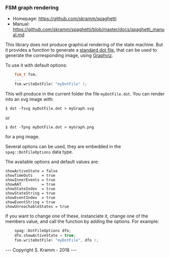 
### FSM graph rendering

- Homepage: https://github.com/skramm/spaghetti
- Manual: https://github.com/skramm/spaghetti/blob/master/docs/spaghetti_manual.md

This library does not produce graphical rendering of the state machine.
But it provides a function to generate a [standard dot file](https://en.wikipedia.org%2Fwiki%2FDOT_%28graph_description_language%29), that can be used to generate the corresponding image, using [Graphviz](https://www.graphviz.org/).

To use it with default options:
```C++
	fsm_t fsm;
	...
	fsm.writeDotFile( "myDotFile" );
```
This will produce in the current folder the file ```myDotFile.dot```.
You can render into an svg image with:
```
$ dot -Tsvg myDotFile.dot > myGraph.svg
```
or
```
$ dot -Tpng myDotFile.dot > myGraph.png
```
for a png image.

Several options can be used, they are embedded in the ```spag::DotFileOptions``` data type.

The available options and default values are:

```
showActiveState = false
showTimeOuts    = true
showInnerEvents = true
showAAT         = true
showStateIndex  = true
showStateString = true
showEventIndex  = true
showEventString = true
showUnreachableStates = true
```
If you want to change one of these, instanciate it, change one of the members value, and call the function by adding the options.
For example:

```C++
	spag::DotFileOptions dfo;
	dfo.showActiveState = true;
	fsm.writeDotFile( "myDotFile", dfo );
```


--- Copyright S. Kramm - 2018 ---
